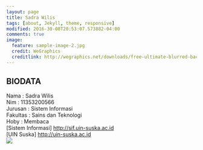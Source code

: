 ```yaml
---
layout: page
title: Sadra Wilis
tags: [about, Jekyll, theme, responsive]
modified: 2016-30-08T20:53:07.573882-04:00
comments: true
image:
  feature: sample-image-2.jpg
  credit: WeGraphics
  creditlink: http://wegraphics.net/downloads/free-ultimate-blurred-background-pack/
---
```

## BIODATA
Nama      : Sadra Wilis <br>
Nim       : 11353200566 <br>
Jurusan   : Sistem Informasi <br>
Fakultas  : Sains dan Teknologi <br> 
Hoby      : Membaca <br>
[Sistem Informasi] http://sif.uin-suska.ac.id <br>
[UIN Suska] http://uin-suska.ac.id <br>
<img src="/assets/B612_20160329_140642.jpg">
